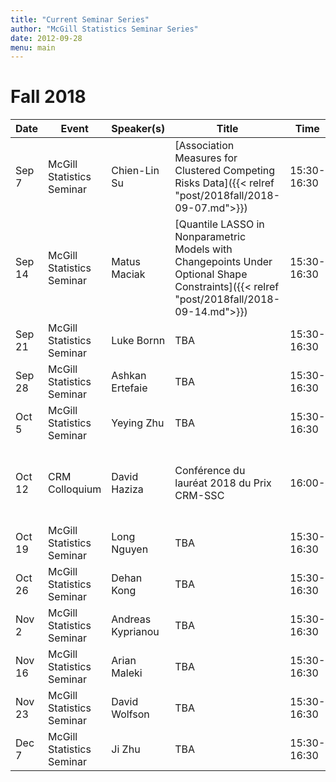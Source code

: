 ```yaml
---
title: "Current Seminar Series"
author: "McGill Statistics Seminar Series"
date: 2012-09-28
menu: main
---
```


# Fall 2018 
| Date   | Event                     | Speaker(s)         | Title                                                                                                                                              | Time        | Location                                       |
|--------|---------------------------|--------------------|----------------------------------------------------------------------------------------------------------------------------------------------------|-------------|------------------------------------------------|
| Sep 7 | McGill Statistics Seminar  | Chien-Lin Su       | [Association Measures for Clustered Competing Risks Data]({{< relref "post/2018fall/2018-09-07.md">}}) | 15:30-16:30 | BURN 1104 |
| Sep 14 | McGill Statistics Seminar | Matus Maciak       | [Quantile LASSO in Nonparametric Models with Changepoints Under Optional Shape Constraints]({{< relref "post/2018fall/2018-09-14.md">}}) | 15:30-16:30 | BURN 1104 |
| Sep 21 | McGill Statistics Seminar | Luke Bornn         |	TBA | 15:30-16:30 | BURN 1104 |
| Sep 28 | McGill Statistics Seminar | Ashkan Ertefaie |	TBA | 15:30-16:30 | BURN 1104 |
| Oct 5 | McGill Statistics Seminar | Yeying Zhu |	TBA | 15:30-16:30 | BURN 1104 |
| Oct 12 | CRM Colloquium            | David Haziza|	Conférence du lauréat 2018 du Prix CRM-SSC | 16:00- | CRM, UdeM, Pavillon André-Aisenstadt, salle 6254 |
| Oct 19 | McGill Statistics Seminar | Long Nguyen|	TBA | 15:30-16:30 | BURN 1104 |
| Oct 26 | McGill Statistics Seminar | Dehan Kong|	TBA | 15:30-16:30 | BURN 1104 |
| Nov 2  | McGill Statistics Seminar | Andreas Kyprianou|	TBA | 15:30-16:30 | BURN 1104 |
| Nov 16  | McGill Statistics Seminar | Arian Maleki|	TBA | 15:30-16:30 | BURN 1104 |
| Nov 23  | McGill Statistics Seminar | David Wolfson |	TBA | 15:30-16:30 | BURN 1104 |
| Dec 7  | McGill Statistics Seminar | Ji Zhu|	TBA | 15:30-16:30 | BURN 1104 |
